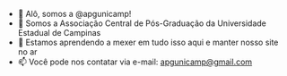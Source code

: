 - 👋 Alô, somos a @apgunicamp!
- 👀 Somos a Associação Central de Pós-Graduação da Universidade Estadual de Campinas
- 🌱 Estamos aprendendo a mexer em tudo isso aqui e manter nosso site no ar
- 📫 Você pode nos contatar via e-mail: apgunicamp@gmail.com
